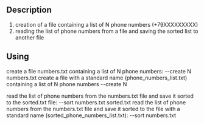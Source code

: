 ## Description
1. creation of a file containing a list of N phone numbers (+79XXXXXXXXX)
2. reading the list of phone numbers from a file and saving the sorted list to another file

## Using
create a file numbers.txt containing a list of N phone numbers:
    --create N numbers.txt
create a file with a standard name (phone_numbers_list.txt) containing a list of N phone numbers
    --create N

read the list of phone numbers from the numbers.txt file and save it sorted to the sorted.txt file:
    --sort numbers.txt sorted.txt
read the list of phone numbers from the numbers.txt file and save it sorted to the file with a
standard name (sorted_phone_numbers_list.txt):
    --sort numbers.txt
